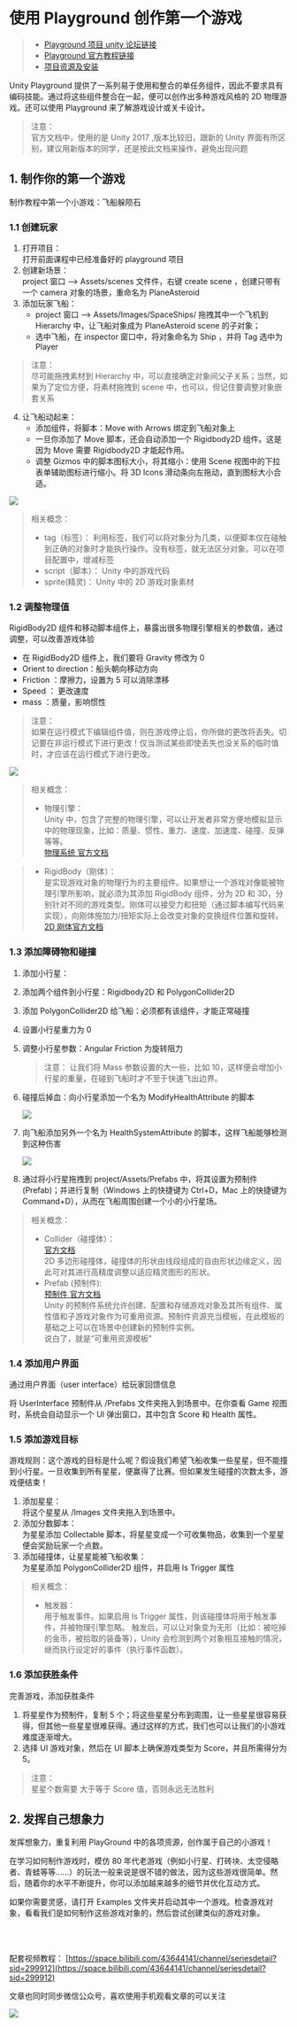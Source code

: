 # 使用 Playground 创作第一个游戏

> - [Playground 项目 unity 论坛链接](https://forum.unity.com/threads/unity-playground-official-thread.609982/)
> - [Playground 官方教程链接](https://learn.unity.com/project/unity-playground?language=en&courseId=5d532306edbc2a1334dd9aa8)
> - [项目资源及安装](../官方教程01_Unity软件界面介绍/01-安装教程所需资源.md)

Unity Playground 提供了一系列易于使用和整合的单任务组件，因此不要求具有编码技能。通过将这些组件整合在一起，便可以创作出多种游戏风格的 2D 物理游戏。还可以使用 Playground 来了解游戏设计或关卡设计。

> 注意：  
> 官方文档中，使用的是 Unity 2017 ,版本比较旧，跟新的 Unity 界面有所区别，建议用新版本的同学，还是按此文档来操作，避免出现问题

## 1. 制作你的第一个游戏

制作教程中第一个小游戏：飞船躲陨石

### 1.1 创建玩家

1. 打开项目：  
   打开前面课程中已经准备好的 playground 项目
2. 创建新场景：  
   project 窗口 --> Assets/scenes 文件件，右键 create scene ，创建只带有一个 camera 对象的场景，重命名为 PlaneAsteroid
3. 添加玩家飞船：
   - project 窗口 --> Assets/Images/SpaceShips/ 拖拽其中一个飞机到 Hierarchy 中，让飞船对象成为 PlaneAsteroid scene 的子对象；
   - 选中飞船，在 inspector 窗口中，将对象命名为 Ship ，并将 Tag 选中为 Player

> 注意：  
> 尽可能拖拽素材到 Hierarchy 中，可以直接确定对象间父子关系；当然，如果为了定位方便，将素材拖拽到 scene 中，也可以，但记住要调整对象嵌套关系

4. 让飞船动起来：
   - 添加组件，将脚本：Move with Arrows 绑定到飞船对象上
   - 一旦你添加了 Move 脚本，还会自动添加一个 Rigidbody2D 组件。这是因为 Move 需要 Rigidbody2D 才能起作用。
   - 调整 Gizmos 中的脚本图标大小，将其缩小：使用 Scene 视图中的下拉表单辅助图标进行缩小。将 3D Icons 滑动条向左拖动，直到图标大小合适。

![](../../imgs/unity_3Dicon.png)

> 相关概念：
>
> - tag（标签）： 利用标签，我们可以将对象分为几类，以便脚本仅在碰触到正确的对象时才能执行操作。没有标签，就无法区分对象。可以在项目配置中，增减标签
> - script（脚本）： Unity 中的游戏代码
> - sprite(精灵)： Unity 中的 2D 游戏对象素材

### 1.2 调整物理值

RigidBody2D 组件和移动脚本组件上，暴露出很多物理引擎相关的参数值，通过调整，可以改善游戏体验

- 在 RigidBody2D 组件上，我们要将 Gravity 修改为 0
- Orient to direction：船头朝向移动方向
- Friction ：摩擦力，设置为 5 可以消除漂移
- Speed ： 更改速度
- mass ：质量，影响惯性

> 注意：  
> 如果在运行模式下编辑组件值，则在游戏停止后，你所做的更改将丢失。切记要在非运行模式下进行更改！仅当测试某些即使丢失也没关系的临时值时，才应该在运行模式下进行更改。

![](../../imgs/unity_PhyNum.png)

> 相关概念：
>
> - 物理引擎：  
>   Unity 中，包含了完整的物理引擎，可以让开发者非常方便地模拟显示中的物理现象，比如：质量、惯性、重力、速度、加速度、碰撞、反弹等等。  
>   [物理系统 官方文档](https://docs.unity3d.com/cn/2021.1/Manual/PhysicsSection.html)

> - RigidBody（刚体）：  
>   是实现游戏对象的物理行为的主要组件。如果想让一个游戏对像能被物理引擎所影响，就必须为其添加 RigidBody 组件，分为 2D 和 3D，分别针对不同的游戏类型。刚体可以接受力和扭矩（通过脚本编写代码来实现），向刚体施加力/扭矩实际上会改变对象的变换组件位置和旋转。  
>    [2D 刚体官方文档](https://docs.unity3d.com/cn/2021.1/Manual/class-Rigidbody2D.html)

### 1.3 添加障碍物和碰撞

1. 添加小行星：
2. 添加两个组件到小行星：Rigidbody2D 和 PolygonCollider2D
3. 添加 PolygonCollider2D 给飞船：必须都有该组件，才能正常碰撞
4. 设置小行星重力为 0
5. 调整小行星参数：Angular Friction 为旋转阻力

   > 注意：
   > 让我们将 Mass 参数设置的大一些，比如 10，这样便会增加小行星的重量，在碰到飞船时才不至于快速飞出边界。

6. 碰撞后掉血：向小行星添加一个名为 ModifyHealthAttribute 的脚本

   ![](../../imgs/unity_modhp.png)

7. 向飞船添加另外一个名为 HealthSystemAttribute 的脚本，这样飞船能够检测到这种伤害

   ![](../../imgs/unity_hpSysAttr.png)

8. 通过将小行星拖拽到 project/Assets/Prefabs 中，将其设置为预制件(Prefab)；并进行复制（Windows 上的快捷键为 Ctrl+D，Mac 上的快捷键为 Command+D），从而在飞船周围创建一个小的小行星场。

> 相关概念：
>
> - Collider（碰撞体）：  
>   [官方文档](https://docs.unity3d.com/cn/2021.1/Manual/class-PolygonCollider2D.html)  
>   2D 多边形碰撞体，碰撞体的形状由线段组成的自由形状边缘定义，因此可对其进行高精度调整以适应精灵图形的形状。
> - Prefab (预制件):  
>    [预制件 官方文档](https://docs.unity3d.com/cn/2021.1/Manual/Prefabs.html)  
>   Unity 的预制件系统允许创建、配置和存储游戏对象及其所有组件、属性值和子游戏对象作为可重用资源。预制件资源充当模板，在此模板的基础之上可以在场景中创建新的预制件实例。  
>    说白了，就是“可重用资源模板”

### 1.4 添加用户界面

通过用户界面（user interface）给玩家回馈信息

将 UserInterface 预制件从 /Prefabs 文件夹拖入到场景中。在你查看 Game 视图时，系统会自动显示一个 UI 弹出窗口，其中包含 Score 和 Health 属性。

### 1.5 添加游戏目标

游戏规则：这个游戏的目标是什么呢？假设我们希望飞船收集一些星星，但不能撞到小行星。一旦收集到所有星星，便赢得了比赛。但如果发生碰撞的次数太多，游戏便结束！

1. 添加星星：  
   将这个星星从 /Images 文件夹拖入到场景中。
2. 添加分数脚本：  
   为星星添加 Collectable 脚本，将星星变成一个可收集物品，收集到一个星星便会奖励玩家一个点数。
3. 添加碰撞体，让星星能被飞船收集：  
   为星星添加 PolygonCollider2D 组件，并启用 Is Trigger 属性

> 相关概念：
>
> - 触发器：  
>    用于触发事件。如果启用 Is Trigger 属性，则该碰撞体将用于触发事件，并被物理引擎忽略。
>   触发后，可以让对象变为无形（比如：被吃掉的金币，被拾取的装备等），Unity 会检测到两个对象相互接触的情况，继而执行设定好的事件（执行事件函数）。

### 1.6 添加获胜条件

完善游戏，添加获胜条件

1. 将星星作为预制件，复制 5 个；将这些星星分布到周围，让一些星星很容易获得，但其他一些星星很难获得。通过这样的方式，我们也可以让我们的小游戏难度逐渐增大。
2. 选择 UI 游戏对象，然后在 UI 脚本上确保游戏类型为 Score，并且所需得分为 5。

> 注意：  
> 星星个数需要 大于等于 Score 值，否则永远无法胜利

## 2. 发挥自己想象力

发挥想象力，重复利用 PlayGround 中的各项资源，创作属于自己的小游戏！

在学习如何制作游戏时，模仿 80 年代老游戏（例如小行星、打砖块、太空侵略者、青蛙等等……）的玩法一般来说是很不错的做法，因为这些游戏很简单。然后，随着你的水平不断提升，你可以添加越来越多的细节并优化互动方式。

如果你需要灵感，请打开 Examples 文件夹并启动其中一个游戏。检查游戏对象，看看我们是如何制作这些游戏对象的，然后尝试创建类似的游戏对象。

</br>
</hr>
</br>

配套视频教程：
[https://space.bilibili.com/43644141/channel/seriesdetail?sid=299912](https://space.bilibili.com/43644141/channel/seriesdetail?sid=299912)

文章也同时同步微信公众号，喜欢使用手机观看文章的可以关注

![](../../imgs/微信公众号二维码.jpg)
